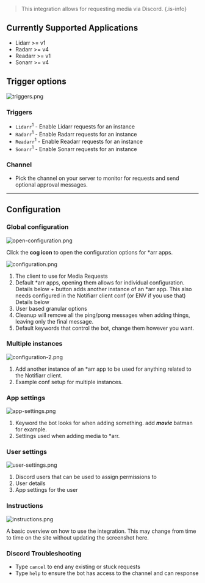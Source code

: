 > This integration allows for requesting media via Discord.
{.is-info}

## Currently Supported Applications

- Lidarr >= v1
- Radarr >= v4
- Readarr >= v1
- Sonarr >= v4

## Trigger options

![triggers.png](/mediarequests/triggers.png)

### Triggers

- `Lidarr`<sup>1</sup> - Enable Lidarr requests for an instance
- `Radarr`<sup>1</sup> - Enable Radarr requests for an instance
- `Readarr`<sup>1</sup> - Enable Readarr requests for an instance
- `Sonarr`<sup>1</sup> - Enable Sonarr requests for an instance

### Channel

- Pick the channel on your server to monitor for requests and send optional approval messages.

---

## Configuration

### Global configuration

![open-configuration.png](/mediarequests/open-configuration.png)

Click the **cog icon** to open the configuration options for *arr apps.

![configuration.png](/mediarequests/configuration.png)

1. The client to use for Media Requests
1. Default \*arr apps, opening them allows for individual configuration. Details below
\+ button adds another instance of an \*arr app. This also needs configured in the Notifiarr client conf (or ENV if you use that) Details below
1. User based granular options
1. Cleanup will remove all the ping/pong messages when adding things, leaving only the final message.
1. Default keywords that control the bot, change them however you want.

### Multiple instances

![configuration-2.png](/mediarequests/configuration-2.png)

1. Add another instance of an \*arr app to be used for anything related to the Notifiarr client.
1. Example conf setup for multiple instances.

### App settings

![app-settings.png](/mediarequests/app-settings.png)

1. Keyword the bot looks for when adding something. add ***movie*** batman for example.
1. Settings used when adding media to \*arr.

### User settings

![user-settings.png](/mediarequests/user-settings.png)

1. Discord users that can be used to assign permissions to
1. User details
1. App settings for the user

### Instructions

![instructions.png](/mediarequests/instructions.png)

A basic overview on how to use the integration. This may change from time to time on the site without updating the screenshot here.

### Discord Troubleshooting

- Type `cancel` to end any existing or stuck requests
- Type `help` to ensure the bot has access to the channel and can response 